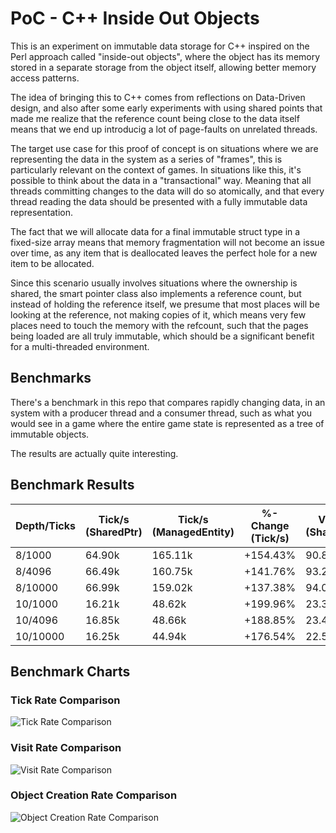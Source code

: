 # PoC - C++ Inside Out Objects

This is an experiment on immutable data storage for C++ inspired on
the Perl approach called "inside-out objects", where the object has
its memory stored in a separate storage from the object itself,
allowing better memory access patterns.

The idea of bringing this to C++ comes from reflections on Data-Driven
design, and also after some early experiments with using shared points
that made me realize that the reference count being close to the data
itself means that we end up introducig a lot of page-faults on
unrelated threads.

The target use case for this proof of concept is on situations where
we are representing the data in the system as a series of "frames",
this is particularly relevant on the context of games. In situations
like this, it's possible to think about the data in a "transactional"
way. Meaning that all threads committing changes to the data will do
so atomically, and that every thread reading the data should be
presented with a fully immutable data representation.

The fact that we will allocate data for a final immutable struct type
in a fixed-size array means that memory fragmentation will not become
an issue over time, as any item that is deallocated leaves the perfect
hole for a new item to be allocated.

Since this scenario usually involves situations where the ownership is
shared, the smart pointer class also implements a reference count, but
instead of holding the reference itself, we presume that most places
will be looking at the reference, not making copies of it, which means
very few places need to touch the memory with the refcount, such that
the pages being loaded are all truly immutable, which should be a
significant benefit for a multi-threaded environment.

## Benchmarks

There's a benchmark in this repo that compares rapidly changing data, in
an system with a producer thread and a consumer thread, such as what you
would see in a game where the entire game state is represented as a tree
of immutable objects.

The results are actually quite interesting.



## Benchmark Results

| Depth/Ticks | Tick/s (SharedPtr) | Tick/s (ManagedEntity) | %-Change (Tick/s) | Visit/s (SharedPtr) | Visit/s (ManagedEntity) | %-Change (Visit/s) | Objects/s (SharedPtr) | Objects/s (ManagedEntity) | %-Change (Objects/s) |
|-------------|--------------------|-----------------------|-------------------|---------------------|-------------------------|--------------------|----------------------|--------------------------|----------------------|
| 8/1000 | 64.90k | 165.11k | +154.43% | 90.84k | 1.54M | +1591.73% | 638.90k | 1.63M | +154.43% |
| 8/4096 | 66.49k | 160.75k | +141.76% | 93.22k | 1.63M | +1646.94% | 654.87k | 1.58M | +141.76% |
| 8/10000 | 66.99k | 159.02k | +137.38% | 94.04k | 1.63M | +1634.17% | 659.07k | 1.56M | +137.38% |
| 10/1000 | 16.21k | 48.62k | +199.96% | 23.32k | 438.10k | +1778.93% | 683.32k | 2.05M | +199.96% |
| 10/4096 | 16.85k | 48.66k | +188.85% | 23.47k | 434.40k | +1751.06% | 710.39k | 2.05M | +188.85% |
| 10/10000 | 16.25k | 44.94k | +176.54% | 22.58k | 425.20k | +1782.88% | 685.17k | 1.89M | +176.54% |


## Benchmark Charts

### Tick Rate Comparison

![Tick Rate Comparison](tick_rate_comparison.svg)

### Visit Rate Comparison

![Visit Rate Comparison](visit_rate_comparison.svg)

### Object Creation Rate Comparison

![Object Creation Rate Comparison](objects_created_comparison.svg)

